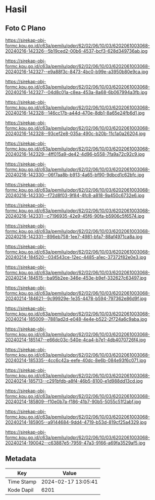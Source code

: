 # Hasil

## Foto C Plano

https://sirekap-obj-formc.kpu.go.id/c63a/pemilu/pdpr/62/02/06/10/03/6202061003068-20240216-142326--5b19ced2-00b6-4537-bcf3-628d349736ab.jpg

https://sirekap-obj-formc.kpu.go.id/c63a/pemilu/pdpr/62/02/06/10/03/6202061003068-20240216-142327--e9a88f3c-8473-4bc0-b99e-a3950b80e9ca.jpg

https://sirekap-obj-formc.kpu.go.id/c63a/pemilu/pdpr/62/02/06/10/03/6202061003068-20240216-142327--04d8c01a-c8ea-453a-8a68-6b067994a3fb.jpg

https://sirekap-obj-formc.kpu.go.id/c63a/pemilu/pdpr/62/02/06/10/03/6202061003068-20240216-142328--146cc17b-a44d-470e-8db1-8a65e24fb6d1.jpg

https://sirekap-obj-formc.kpu.go.id/c63a/pemilu/pdpr/62/02/06/10/03/6202061003068-20240216-142328--93cef2e8-035a-490c-b20b-11c1a0a26204.jpg

https://sirekap-obj-formc.kpu.go.id/c63a/pemilu/pdpr/62/02/06/10/03/6202061003068-20240216-142329--4ff015a9-de42-4d96-b558-7fa9a72c92c9.jpg

https://sirekap-obj-formc.kpu.go.id/c63a/pemilu/pdpr/62/02/06/10/03/6202061003068-20240216-142330--06f7aa8b-b913-4a65-bf90-9dbcd1c62bfc.jpg

https://sirekap-obj-formc.kpu.go.id/c63a/pemilu/pdpr/62/02/06/10/03/6202061003068-20240216-142330--f72d8f03-9f84-4fc8-a818-9a450c6732e6.jpg

https://sirekap-obj-formc.kpu.go.id/c63a/pemilu/pdpr/62/02/06/10/03/6202061003068-20240216-142331--c7196935-42e9-45f6-90fa-b5906c5f6574.jpg

https://sirekap-obj-formc.kpu.go.id/c63a/pemilu/pdpr/62/02/06/10/03/6202061003068-20240216-142331--896eb758-1ee7-4981-bfa7-88af4971ca8a.jpg

https://sirekap-obj-formc.kpu.go.id/c63a/pemilu/pdpr/62/02/06/10/03/6202061003068-20240214-184520--034543ce-12ec-4485-a1ec-37372f82e0e3.jpg

https://sirekap-obj-formc.kpu.go.id/c63a/pemilu/pdpr/62/02/06/10/03/6202061003068-20240214-184515--ba95b2ee-346e-453e-b9ef-332627c63497.jpg

https://sirekap-obj-formc.kpu.go.id/c63a/pemilu/pdpr/62/02/06/10/03/6202061003068-20240214-184621--9c99929e-1e35-4478-b594-797362e86d9f.jpg

https://sirekap-obj-formc.kpu.go.id/c63a/pemilu/pdpr/62/02/06/10/03/6202061003068-20240214-185009--7881ad2d-e048-4e4e-b522-2f724a6c9aba.jpg

https://sirekap-obj-formc.kpu.go.id/c63a/pemilu/pdpr/62/02/06/10/03/6202061003068-20240214-185147--e66dc03c-540e-4ca4-b7e1-4db4070726f4.jpg

https://sirekap-obj-formc.kpu.go.id/c63a/pemilu/pdpr/62/02/06/10/03/6202061003068-20240214-185335--4cc6c42a-eefe-40dc-8e6b-084e93f6c071.jpg

https://sirekap-obj-formc.kpu.go.id/c63a/pemilu/pdpr/62/02/06/10/03/6202061003068-20240214-185713--c291bfdb-a8f4-46b5-8100-e1d988dd13cd.jpg

https://sirekap-obj-formc.kpu.go.id/c63a/pemilu/pdpr/62/02/06/10/03/6202061003068-20240214-185809--f10e0b7a-f186-41b7-90b5-5055c51f2abf.jpg

https://sirekap-obj-formc.kpu.go.id/c63a/pemilu/pdpr/62/02/06/10/03/6202061003068-20240214-185905--a9144684-9dd4-4719-b53d-819cf25a4329.jpg

https://sirekap-obj-formc.kpu.go.id/c63a/pemilu/pdpr/62/02/06/10/03/6202061003068-20240214-190042--c63887e5-7959-47a3-9166-a69fa3529af5.jpg


## Metadata

| Key        | Value               |
| ---------- | ------------------- |
| Time Stamp | 2024-02-17 13:05:41 |
| Kode Dapil | 6201                |



